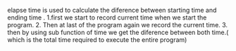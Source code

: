 elapse time is used to calculate the diference between starting time and ending time .
1.first we start to record current  time when we start the program.
2. Then at last of the program again we record the current time.
3. then by using sub function  of  time we get the diference between both time.( which is the total time required to execute  the entire program)